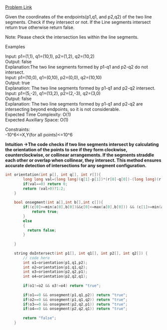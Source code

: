 [Problem Link](https://www.geeksforgeeks.org/problems/check-if-two-line-segments-intersect0017/1)<br>

Given the coordinates of the endpoints(p1,q1, and p2,q2) of the two line segments. Check if they intersect or not. If the Line segments intersect return true otherwise return false.<br>

Note: Please check the intersection lies within the line segments.<br>

Examples<br>

Input: p1=(1,1), q1=(10,1), p2=(1,2), q2=(10,2)<br>
Output: false<br>
Explanation:The two line segments formed by p1-q1 and p2-q2 do not intersect.<br>
Input: p1=(10,0), q1=(0,10), p2=(0,0), q2=(10,10)<br>
Output: true<br>
Explanation: The two line segments formed by p1-q1 and p2-q2 intersect.<br>
Input: p1=(5,-2), q1=(13,2), p2=(2,-3), q2=(3,0)<br>
Output: false<br>
Explanation: The two line segments formed by p1-q1 and p2-q2 are intersecting beyond endpoints, so it is not considerable.<br>
Expected Time Complexity: O(1)<br>
Expected Auxillary Space: O(1)<br>

Constraints:<br>
-10^6<=X,Y(for all points)<=10^6<br>

__Intuition ->The code checks if two line segments intersect by calculating the orientation of the points to see if they form clockwise, counterclockwise, or collinear arrangements. If the segments straddle each other or overlap when collinear, they intersect. This method ensures accurate detection of intersections for any segment configuration.__

```C++
int orientation(int p[], int q[], int r[]){
        long long val=(long long)(q[1]-p[1])*(r[0]-q[0])-(long long)(r[1]-q[1])*(q[0]-p[0]);
        if(val==0) return 0;
        return (val>0)?1:2;
    }
    
    bool onsegment(int a[],int b[],int c[]){
        if((c[0]>=min(a[0],b[0])&&c[0]<=max(a[0],b[0])) && (c[1]>=min(a[1],b[1])&&c[1]<=max(a[1],b[1]))){
            return true;
        }
        else
        {
          return false;
        }
        
    }
    
    string doIntersect(int p1[], int q1[], int p2[], int q2[]) {
        // code here
        int o1=orientation(p1,q1,p2);
        int o2=orientation(p1,q1,q2);
        int o3=orientation(p2,q2,p1);
        int o4=orientation(p2,q2,q1);
        
        if(o1!=o2 && o3!=o4) return "true";
        
        if(o1==0 && onsegment(p1,q1,p2)) return "true";
        if(o2==0 && onsegment(p1,q1,q2)) return "true";
        if(o3==0 && onsegment(p2,q2,p1)) return "true";
        if(o4==0 && onsegment(p2,q2,q1)) return "true";
        
        return "false";
    }
```
